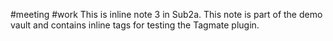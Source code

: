 #meeting #work
This is inline note 3 in Sub2a. This note is part of the demo vault and contains inline tags for testing the Tagmate plugin.
